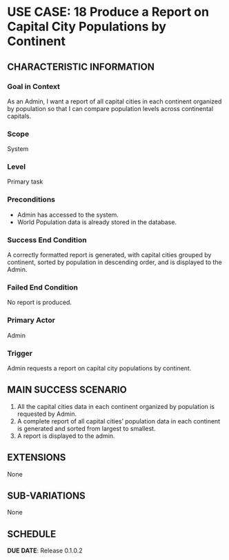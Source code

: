 # USE CASE: 18 Produce a Report on Capital City Populations by Continent

## CHARACTERISTIC INFORMATION

### Goal in Context
As an Admin, I want a report of all capital cities in each continent organized by population so that I can compare population levels across continental capitals.

### Scope
System

### Level
Primary task

### Preconditions
* Admin has accessed to the system.
* World Population data is already stored in the database.

### Success End Condition
A correctly formatted report is generated, with capital cities grouped by continent, sorted by population in descending order, and is displayed to the Admin.

### Failed End Condition
No report is produced.

### Primary Actor
Admin

### Trigger
Admin requests a report on capital city populations by continent.

## MAIN SUCCESS SCENARIO
1.	All the capital cities data in each continent organized by population is requested by Admin.
2.	A complete report of all capital cities’ population data in each continent is generated and sorted from largest to smallest.
3.	A report is displayed to the admin.

## EXTENSIONS
None

## SUB-VARIATIONS
None

## SCHEDULE

**DUE DATE**: Release 0.1.0.2